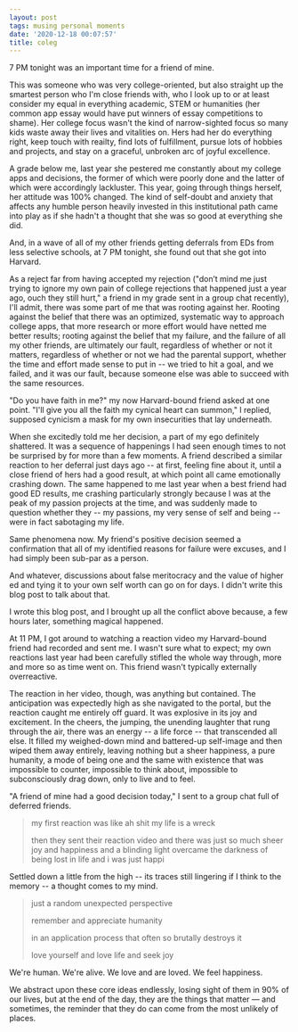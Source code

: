 ```yaml
---
layout: post
tags: musing personal moments
date: '2020-12-18 00:07:57'
title: coleg
---
```


7 PM tonight was an important time for a friend of mine.

This was someone who was very college-oriented, but also straight up the smartest person who I'm close friends with, who I look up to or at least consider my equal in everything academic, STEM or humanities (her common app essay would have put winners of essay competitions to shame). Her college focus wasn't the kind of narrow-sighted focus so many kids waste away their lives and vitalities on. Hers had her do everything right, keep touch with reailty, find lots of fulfillment, pursue lots of hobbies and projects, and stay on a graceful, unbroken arc of joyful excellence.

A grade below me, last year she pestered me constantly about my college apps and decisions, the former of which were poorly done and the latter of which were accordingly lackluster. This year, going through things herself, her attitude was 100% changed. The kind of self-doubt and anxiety that affects any humble person heavily invested in this institutional path came into play as if she hadn't a thought that she was so good at everything she did.

And, in a wave of all of my other friends getting deferrals from EDs from less selective schools, at 7 PM tonight, she found out that she got into Harvard.

As a reject far from having accepted my rejection ("don’t mind me just trying to ignore my own pain of college rejections that happened just a year ago, ouch they still hurt," a friend in my grade sent in a group chat recently), I'll admit, there was some part of me that was rooting against her. Rooting against the belief that there was an optimized, systematic way to approach college apps, that more research or more effort would have netted me better results; rooting against the belief that my failure, and the failure of all my other friends, are ultimately our fault, regardless of whether or not it matters, regardless of whether or not we had the parental support, whether the time and effort made sense to put in -- we tried to hit a goal, and we failed, and it was our fault, because someone else was able to succeed with the same resources.

"Do you have faith in me?" my now Harvard-bound friend asked at one point. "I'll give you all the faith my cynical heart can summon," I replied, supposed cynicism a mask for my own insecurities that lay underneath.

When she excitedly told me her decision, a part of my ego definitely shattered. It was a sequence of happenings I had seen enough times to not be surprised by for more than a few moments. A friend described a similar reaction to her deferral just days ago -- at first, feeling fine about it, until a close friend of hers had a good result, at which point all came emotionally crashing down. The same happened to me last year when a best friend had good ED results, me crashing particularly strongly because I was at the peak of my passion projects at the time, and was suddenly made to question whether they -- my passions, my very sense of self and being -- were in fact sabotaging my life.

Same phenomena now. My friend's positive decision seemed a confirmation that all of my identified reasons for failure were excuses, and I had simply been sub-par as a person.

And whatever, discussions about false meritocracy and the value of higher ed and tying it to your own self worth can go on for days. I didn't write this blog post to talk about that.

I wrote this blog post, and I brought up all the conflict above because, a few hours later, something magical happened.

At 11 PM, I got around to watching a reaction video my Harvard-bound friend had recorded and sent me. I wasn't sure what to expect; my own reactions last year had been carefully stifled the whole way through, more and more so as time went on. This friend wasn't typically externally overreactive.

The reaction in her video, though, was anything but contained. The anticipation was expectedly high as she navigated to the portal, but the reaction caught me entirely off guard. It was explosive in its joy and excitement. In the cheers, the jumping, the unending laughter that rung through the air, there was an energy -- a life force -- that transcended all else. It filled my weighed-down mind and battered-up self-image and then wiped them away entirely, leaving nothing but a sheer happiness, a pure humanity, a mode of being one and the same with existence that was impossible to counter, impossible to think about, impossible to subconsciously drag down, only to live and to feel.

"A friend of mine had a good decision today," I sent to a group chat full of deferred friends.

> my first reaction was like ah shit my life is a wreck
>
> then they sent their reaction video and there was just so much sheer joy and happiness and a blinding light overcame the darkness of being lost in life and i was just happi

Settled down a little from the high -- its traces still lingering if I think to the memory -- a thought comes to my mind.

> just a random unexpected perspective
>
> remember and appreciate humanity
>
> in an application process that often so brutally destroys it
>
> love yourself and love life and seek joy

We're human. We're alive. We love and are loved. We feel happiness.

We abstract upon these core ideas endlessly, losing sight of them in 90% of our lives, but at the end of the day, they are the things that matter — and sometimes, the reminder that they do can come from the most unlikely of places.
